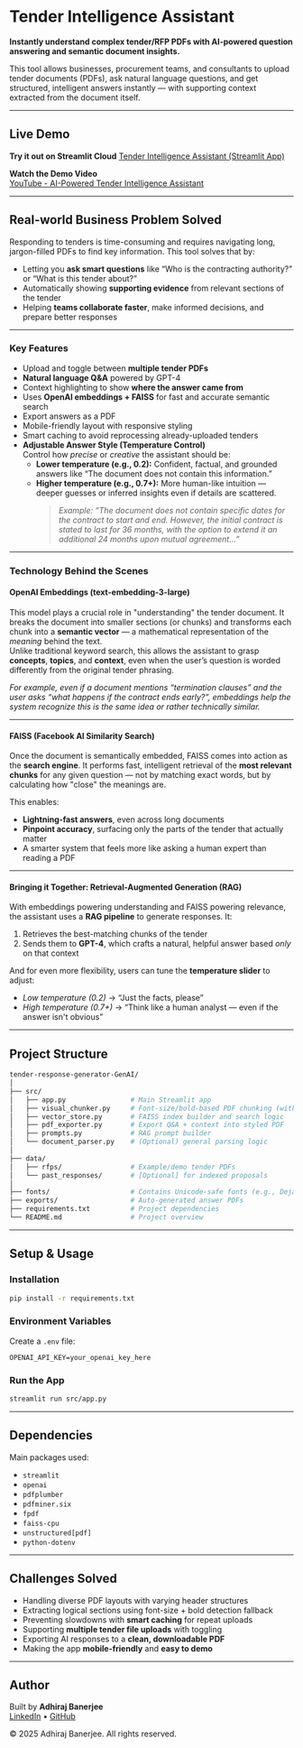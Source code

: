 # Tender Intelligence Assistant

**Instantly understand complex tender/RFP PDFs with AI-powered question answering and semantic document insights.**

This tool allows businesses, procurement teams, and consultants to upload tender documents (PDFs), ask natural language questions, and get structured, intelligent answers instantly — with supporting context extracted from the document itself.

---

## Live Demo

**Try it out on Streamlit Cloud** 
[Tender Intelligence Assistant (Streamlit App)](https://adhirajbane-rfp-response-generator-genai.streamlit.app/)

**Watch the Demo Video**  
[YouTube - AI-Powered Tender Intelligence Assistant](https://www.youtube.com/watch?v=7oWn1RbKPYs)

---

## Real-world Business Problem Solved

Responding to tenders is time-consuming and requires navigating long, jargon-filled PDFs to find key information. This tool solves that by:

- Letting you **ask smart questions** like “Who is the contracting authority?” or “What is this tender about?”
- Automatically showing **supporting evidence** from relevant sections of the tender
- Helping **teams collaborate faster**, make informed decisions, and prepare better responses

---

### Key Features

- Upload and toggle between **multiple tender PDFs**
- **Natural language Q&A** powered by GPT-4
- Context highlighting to show **where the answer came from**
- Uses **OpenAI embeddings + FAISS** for fast and accurate semantic search
- Export answers as a PDF
- Mobile-friendly layout with responsive styling
- Smart caching to avoid reprocessing already-uploaded tenders
- **Adjustable Answer Style (Temperature Control)**  
  Control how *precise* or *creative* the assistant should be:
  - **Lower temperature (e.g., 0.2):** Confident, factual, and grounded answers like “The document does not contain this information.”
  - **Higher temperature (e.g., 0.7+):** More human-like intuition — deeper guesses or inferred insights even if details are scattered.  
    > *Example: “The document does not contain specific dates for the contract to start and end. However, the initial contract is stated to last for 36 months, with the option to extend it an additional 24 months upon mutual agreement…”*

---

### Technology Behind the Scenes

#### **OpenAI Embeddings (text-embedding-3-large)**
This model plays a crucial role in "understanding" the tender document. It breaks the document into smaller sections (or chunks) and transforms each chunk into a **semantic vector** — a mathematical representation of the *meaning* behind the text.  
Unlike traditional keyword search, this allows the assistant to grasp **concepts**, **topics**, and **context**, even when the user’s question is worded differently from the original tender phrasing.

*For example, even if a document mentions “termination clauses” and the user asks “what happens if the contract ends early?”, embeddings help the system recognize this is the same idea or rather technically similar.*

---

#### **FAISS (Facebook AI Similarity Search)**
Once the document is semantically embedded, FAISS comes into action as the **search engine**. It performs fast, intelligent retrieval of the **most relevant chunks** for any given question — not by matching exact words, but by calculating how "close" the meanings are.

This enables:
- **Lightning-fast answers**, even across long documents
- **Pinpoint accuracy**, surfacing only the parts of the tender that actually matter
- A smarter system that feels more like asking a human expert than reading a PDF

---

#### **Bringing it Together: Retrieval-Augmented Generation (RAG)**
With embeddings powering understanding and FAISS powering relevance, the assistant uses a **RAG pipeline** to generate responses. It:
1. Retrieves the best-matching chunks of the tender
2. Sends them to **GPT-4**, which crafts a natural, helpful answer based *only* on that context

And for even more flexibility, users can tune the **temperature slider** to adjust:
- *Low temperature (0.2)* -> “Just the facts, please”
- *High temperature (0.7+)* -> “Think like a human analyst — even if the answer isn't obvious”

---

## Project Structure

```bash
tender-response-generator-GenAI/
│
├── src/
│   ├── app.py                # Main Streamlit app
│   ├── visual_chunker.py     # Font-size/bold-based PDF chunking (with fallback)
│   ├── vector_store.py       # FAISS index builder and search logic
│   ├── pdf_exporter.py       # Export Q&A + context into styled PDF
│   ├── prompts.py            # RAG prompt builder
│   └── document_parser.py    # (Optional) general parsing logic
│
├── data/
│   ├── rfps/                 # Example/demo tender PDFs
│   └── past_responses/       # [Optional] for indexed proposals
│
├── fonts/                    # Contains Unicode-safe fonts (e.g., DejaVuSans.ttf)
├── exports/                  # Auto-generated answer PDFs
├── requirements.txt          # Project dependencies
└── README.md                 # Project overview
```

---

## Setup & Usage

### Installation

```bash
pip install -r requirements.txt
```

### Environment Variables

Create a `.env` file:

```env
OPENAI_API_KEY=your_openai_key_here
```

### Run the App

```bash
streamlit run src/app.py
```

---

## Dependencies

Main packages used:

- `streamlit`
- `openai`
- `pdfplumber`
- `pdfminer.six`
- `fpdf`
- `faiss-cpu`
- `unstructured[pdf]`
- `python-dotenv`

---

## Challenges Solved

- Handling diverse PDF layouts with varying header structures  
- Extracting logical sections using font-size + bold detection fallback  
- Preventing slowdowns with **smart caching** for repeat uploads  
- Supporting **multiple tender file uploads** with toggling  
- Exporting AI responses to a **clean, downloadable PDF**  
- Making the app **mobile-friendly** and **easy to demo**

---

## Author

Built by **Adhiraj Banerjee**  
[LinkedIn](https://www.linkedin.com/in/adhiraj-banerjee) • [GitHub](https://github.com/adhirajbane13)

© 2025 Adhiraj Banerjee. All rights reserved.
